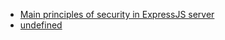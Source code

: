 - [Main principles of security in ExpressJS server](./01-security-expressjs.md)
- [undefined](./index.md)